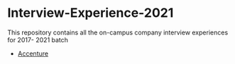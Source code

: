 # Interview-Experience-2021
This repository contains all the on-campus company interview experiences for 2017- 2021 batch

- [Accenture](https://github.com/GCT-Open-Source-Community/Interview-Experience-2021/blob/main/accenture.md)
